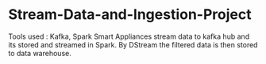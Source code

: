 # Stream-Data-and-Ingestion-Project
Tools used : Kafka, Spark
Smart Appliances stream data to kafka hub and its stored and streamed in Spark.
By DStream the filtered data is then stored to data warehouse.
